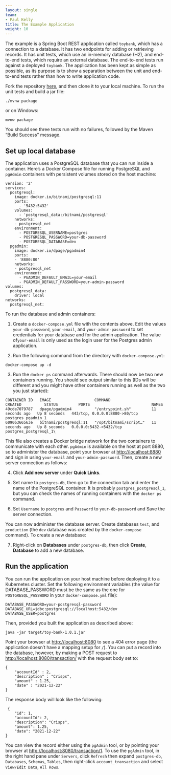 ```yaml
---
layout: single
team:
- Paul Kelly
title: The Example Application
weight: 10
---
```


The example is a Spring Boot REST application called `toybank`, which has a connection to a database. It has two endpoints for adding or retrieving records. It has unit tests, which use an in-memory database (H2), and end-to-end tests, which require an external database. The end-to-end tests run against a deployed `toybank`. The application has been kept as simple as possible, as its purpose is to show a separation between the unit and end-to-end tests rather than how to write application code. 

Fork the repository [here](https://github.com/pkpivot/toybank), and then clone it to your local machine. To run the unit tests and build a jar file:  


```
./mvnw package 
```


or on Windows: 


```
mvnw package  
```


You should see three tests run with no failures, followed by the Maven “Build Success” message. 


## Set up local database

The application uses a PostgreSQL database that you can run inside a container. Here’s a Docker Compose file for running PostgreSQL and `pgAdmin` containers with persistent volumes stored on the host machine: 


```
version: '2'
services:
  postgresql:
    image: docker.io/bitnami/postgresql:11
    ports:
      - '5432:5432'
    volumes:
      - 'postgresql_data:/bitnami/postgresql'
    networks: 
    - postgresql_net
    environment:
      - POSTGRESQL_USERNAME=postgres
      - POSTGRESQL_PASSWORD=your-db-password
      - POSTGRESQL_DATABASE=dev
  pgadmin: 
    image: docker.io/dpage/pgadmin4
    ports: 
    - '8880:80'
    networks:
    - postgresql_net
    environment: 
      - PGADMIN_DEFAULT_EMAIL=your-email
      - PGADMIN_DEFAULT_PASSWORD=your-admin-password
volumes:
  postgresql_data:
    driver: local
networks:
  postgresql_net:
```


To run the database and admin containers: 



1. Create a `docker-compose.yml` file with the contents above. Edit the values `your-db-password`, `your-email`, and `your-admin-password` to set credentials for your database and for the admin application. The value of`your-email` is only used as the login user for the Postgres admin application. 

2.  Run the following command from the directory with `docker-compose.yml`:

```
docker-compose up -d
```

3. Run the `docker ps` command afterwards. There should now be two new containers running. You should see output similar to this (IDs will be different and you might have other containers running as well as the two you just started): 
```
CONTAINER ID   IMAGE                   COMMAND                  CREATED          STATUS         PORTS                           NAMES
49cde7079787   dpage/pgadmin4          "/entrypoint.sh"         11 seconds ago   Up 8 seconds   443/tcp, 0.0.0.0:8880->80/tcp   postgres_pgadmin_1
60906366563e   bitnami/postgresql:11   "/opt/bitnami/script…"   11 seconds ago   Up 8 seconds   0.0.0.0:5432->5432/tcp          postgres_postgresql_1\
```

This file also creates a Docker bridge network for the two containers to communicate with each other. `pgAdmin` is available on the host at port 8880, so to administer the database, point your browser at [http://localhost:8880](http://localhost:8880) and sign in using `your-email` and `your-admin-password`. Then, create a new server connection as follows: 



4. Click **Add new server** under **Quick Links**.  
5. Set name to `postgres-db`, then go to the connection tab and enter the name of the PostgreSQL container. It is probably `postgres_postgresql_1`, but you can check the names of running containers with the `docker ps` command.  

6. Set `Username` to `postgres` and `Password` to `your-db-password` and Save the server connection. 

You can now administer the database server. Create databases `test`, and `production` (the `dev` database was created by the `docker-compose` command). To create a new database: 

7. Right-click on **Databases** under `postgres-db`, then click **Create**, **Database** to add a new database. 


## Run the application

You can run the application on your host machine before deploying it to a Kubernetes cluster. Set the following environment variables (the value for DATABASE_PASSWORD must be the same as the one for `POSTGRESQL_PASSWORD` in your `docker-compose.yml` file): 


```
DATABASE_PASSWORD=your-postgresql-password
DATABASE_URL=jdbc:postgresql://localhost:5432/dev
DATABASE_USER=postgres
```


Then, provided you built the application as described above: 


```
java -jar target/toy-bank-1.0.1.jar
```


Point your browser at [http://localhost:8080](http://localhost:8080) to see a 404 error page (the application doesn’t have a mapping setup for `/`). You can put a record into the database, however, by making a POST request to [http://localhost:8080/transaction/](http://localhost:8080/transaction/) with the request body set to: 


```
{
    "accountId" : 2,
    "description" : "Crisps",
    "amount" : 1.25,
    "date" : "2021-12-22"
}
```


The response body will look like the following: 


```
 {
    "id": 1,
    "accountId": 2,
    "description": "Crisps",
    "amount": 1.25,
    "date": "2021-12-22"
}
```


You can view the record either using the `pgAdmin` tool, or by pointing your browser at [http://localhost:8080/transaction/1](http://localhost:8080/transaction/1). To use the `pgAdmin` tool, in the right hand pane under `Servers`, click `Refresh` then expand `postgres-db`, `Databases`, `Schemas`, `Tables`, then right-click 
`account_transaction` and select `View/Edit Data`, `All Rows`. 
